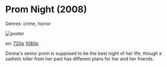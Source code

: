 # Prom Night (2008)

Genres: crime, horror

![poster](http://image.tmdb.org/t/p/w500/uNBnpeaxPUcOtaevIjQMG6Ne3mZ.jpg)

en:
  [720p](magnet:?xt=urn:btih:F33D9EA66DE32D51DADED9EF80059B01CC5D001D&tr=udp://glotorrents.pw:6969/announce&tr=udp://tracker.opentrackr.org:1337/announce&tr=udp://torrent.gresille.org:80/announce&tr=udp://tracker.openbittorrent.com:80&tr=udp://tracker.coppersurfer.tk:6969&tr=udp://tracker.leechers-paradise.org:6969&tr=udp://p4p.arenabg.ch:1337&tr=udp://tracker.internetwarriors.net:1337)
  [1080p](magnet:?xt=urn:btih:CBFB7625C2593C56B1C3B8F1768AD057A829990D&tr=udp://glotorrents.pw:6969/announce&tr=udp://tracker.opentrackr.org:1337/announce&tr=udp://torrent.gresille.org:80/announce&tr=udp://tracker.openbittorrent.com:80&tr=udp://tracker.coppersurfer.tk:6969&tr=udp://tracker.leechers-paradise.org:6969&tr=udp://p4p.arenabg.ch:1337&tr=udp://tracker.internetwarriors.net:1337)
  


Donna's senior prom is supposed to be the best night of her life, though a sadistic killer from her past has different plans for her and her friends.